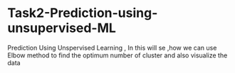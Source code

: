 # Task2-Prediction-using-unsupervised-ML
Prediction Using Unspervised Learning ,
In this will se ,how we can use Elbow method to find the optimum number of cluster and also visualize the data
